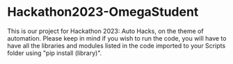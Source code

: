 # Hackathon2023-OmegaStudent
This is our project for Hackathon 2023: Auto Hacks, on the theme of automation. 
Please keep in mind if you wish to run the code, you will have to have all the libraries and modules listed in the code imported to your Scripts folder using "pip install (library)".
